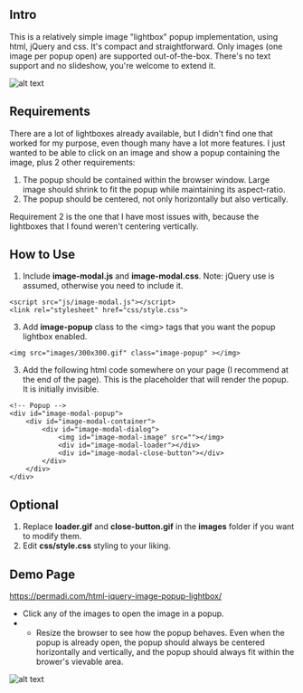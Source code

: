 ## Intro
This is a relatively simple image "lightbox" popup implementation, using html, jQuery and css. It's compact and straightforward. Only images (one image per popup open) are supported out-of-the-box. There's no text support and no slideshow, you're welcome to extend it.

![alt text](https://permadi.com/html-jquery-image-popup-lightbox/github-readme-images/example3.png)

## Requirements
There are a lot of lightboxes already available, but I didn't find one that worked for my purpose, even though many have a lot more features.
I just wanted to be able to click on an image and show a popup containing the image, plus 2 other requirements:
1. The popup should be contained within the browser window. Large image should shrink to fit the popup while maintaining its aspect-ratio.
2. The popup should be centered, not only horizontally but also vertically.

Requirement 2 is the one that I have most issues with, because the lightboxes that I found weren't centering vertically.

## How to Use
1. Include <b>image-modal.js</b> and <b>image-modal.css</b>. Note: jQuery use is assumed, otherwise you need to include it.
```
<script src="js/image-modal.js"></script>
<link rel="stylesheet" href="css/style.css">
```
3. Add <b>image-popup</b> class to the &lt;img&gt; tags that you want the popup lightbox enabled.
```
<img src="images/300x300.gif" class="image-popup" ></img>
```
3. Add the following html code somewhere on your page (I recommend at the end of the page). This is the placeholder that will render the popup. It is initially invisible.
```
<!-- Popup -->
<div id="image-modal-popup">
	<div id="image-modal-container">
		<div id="image-modal-dialog">
			<img id="image-modal-image" src=""></img>
			<div id="image-modal-loader"></div>
			<div id="image-modal-close-button"></div>
		</div>
	</div>
</div>
```
## Optional
1. Replace <b>loader.gif</b> and <b>close-button.gif</b> in the <b>images</b> folder if you want to modify them.
2. Edit <b>css/style.css</b> styling to your liking. 

## Demo Page
https://permadi.com/html-jquery-image-popup-lightbox/
* Click any of the images to open the image in a popup.
* * Resize the browser to see how the popup behaves. Even when the popup is already open, the popup should always be centered horizontally and vertically, and the popup should always fit within the brower's vievable area.


![alt text](https://permadi.com/html-jquery-image-popup-lightbox/github-readme-images/0.png)

